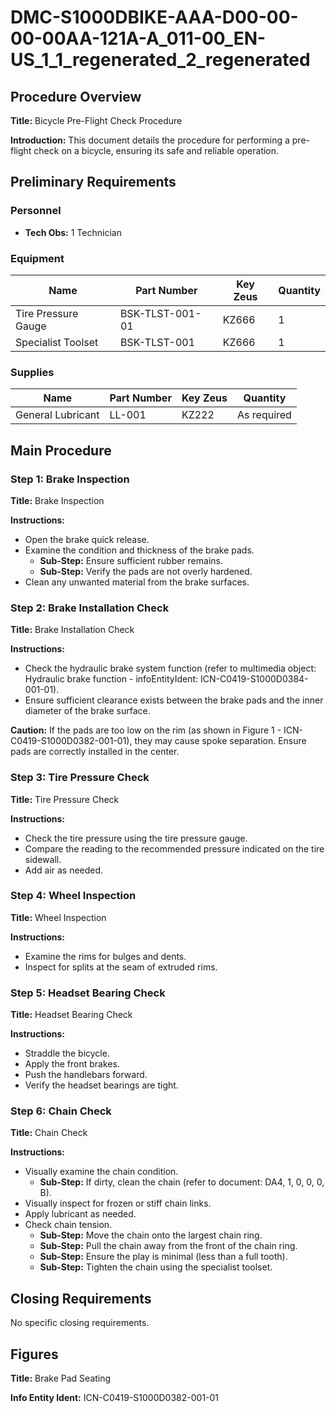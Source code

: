 # DMC-S1000DBIKE-AAA-D00-00-00-00AA-121A-A_011-00_EN-US_1_1_regenerated_2_regenerated

## Procedure Overview

**Title:** Bicycle Pre-Flight Check Procedure

**Introduction:** This document details the procedure for performing a pre-flight check on a bicycle, ensuring its safe and reliable operation.

## Preliminary Requirements

### Personnel

*   **Tech Obs:** 1 Technician

### Equipment

| Name                 | Part Number    | Key Zeus | Quantity |
| -------------------- | -------------- | -------- | -------- |
| Tire Pressure Gauge  | BSK-TLST-001-01 | KZ666    | 1        |
| Specialist Toolset   | BSK-TLST-001   | KZ666    | 1        |

### Supplies

| Name             | Part Number | Key Zeus | Quantity     |
| ---------------- | ----------- | -------- | ------------ |
| General Lubricant | LL-001      | KZ222    | As required |

## Main Procedure

### Step 1: Brake Inspection

**Title:** Brake Inspection

**Instructions:**

*   Open the brake quick release.
*   Examine the condition and thickness of the brake pads.
    *   **Sub-Step:** Ensure sufficient rubber remains.
    *   **Sub-Step:** Verify the pads are not overly hardened.
*   Clean any unwanted material from the brake surfaces.

### Step 2: Brake Installation Check

**Title:** Brake Installation Check

**Instructions:**

*   Check the hydraulic brake system function (refer to multimedia object: Hydraulic brake function - infoEntityIdent: ICN-C0419-S1000D0384-001-01).
*   Ensure sufficient clearance exists between the brake pads and the inner diameter of the brake surface.

**Caution:** If the pads are too low on the rim (as shown in Figure 1 - ICN-C0419-S1000D0382-001-01), they may cause spoke separation. Ensure pads are correctly installed in the center.

### Step 3: Tire Pressure Check

**Title:** Tire Pressure Check

**Instructions:**

*   Check the tire pressure using the tire pressure gauge.
*   Compare the reading to the recommended pressure indicated on the tire sidewall.
*   Add air as needed.

### Step 4: Wheel Inspection

**Title:** Wheel Inspection

**Instructions:**

*   Examine the rims for bulges and dents.
*   Inspect for splits at the seam of extruded rims.

### Step 5: Headset Bearing Check

**Title:** Headset Bearing Check

**Instructions:**

*   Straddle the bicycle.
*   Apply the front brakes.
*   Push the handlebars forward.
*   Verify the headset bearings are tight.

### Step 6: Chain Check

**Title:** Chain Check

**Instructions:**

*   Visually examine the chain condition.
    *   **Sub-Step:** If dirty, clean the chain (refer to document: DA4, 1, 0, 0, 0, B).
*   Visually inspect for frozen or stiff chain links.
*   Apply lubricant as needed.
*   Check chain tension.
    *   **Sub-Step:** Move the chain onto the largest chain ring.
    *   **Sub-Step:** Pull the chain away from the front of the chain ring.
    *   **Sub-Step:** Ensure the play is minimal (less than a full tooth).
    *   **Sub-Step:** Tighten the chain using the specialist toolset.

## Closing Requirements

No specific closing requirements.

## Figures

**Title:** Brake Pad Seating

**Info Entity Ident:** ICN-C0419-S1000D0382-001-01